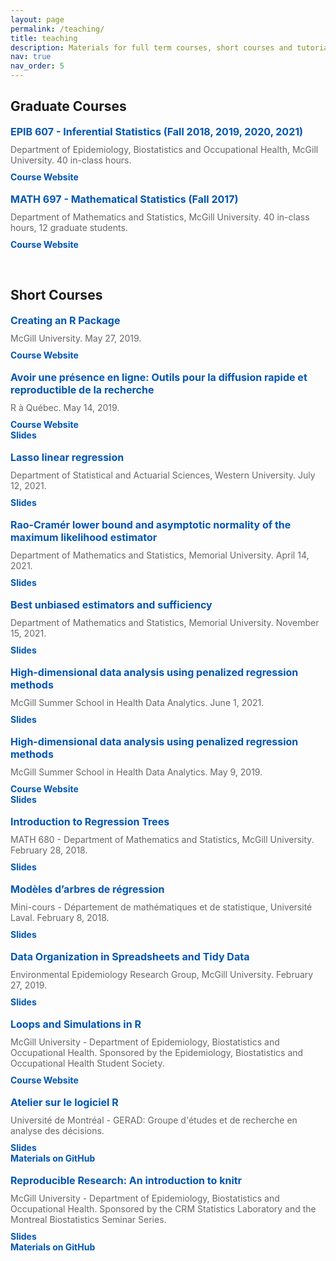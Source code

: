 ```yaml
---
layout: page
permalink: /teaching/
title: teaching
description: Materials for full term courses, short courses and tutorials that I've taught or created.
nav: true
nav_order: 5
---
```


<div class="teaching-content">
  <style>
    /* Teaching Page Styles */
    .teaching-content ul {
      list-style-type: none;
      padding: 0;
    }

    .teaching-content ul li {
      margin-bottom: 20px;
      padding: 15px;
      border: 1px solid #ddd;
      border-radius: 8px;
      background-color: #fff;
      box-shadow: 0 2px 5px rgba(0, 0, 0, 0.1);
    }

    .teaching-content ul li strong {
      font-size: 16px;
      color: #0056b3;
    }

    .teaching-content ul li p {
      margin: 10px 0;
      font-size: 14px;
      color: #666;
    }

    .teaching-content ul li a {
      color: #0056b3;
      text-decoration: none;
      font-weight: bold;
    }

    .teaching-content ul li a:hover {
      text-decoration: underline;
    }

    .teaching-content ul li a + a {
      display: inline-block;
      margin-top: 5px;
    }

    /* Responsive Adjustments */
    @media (max-width: 768px) {
      .teaching-content ul li {
        padding: 10px;
      }

      .teaching-content ul li strong {
        font-size: 14px;
      }

      .teaching-content ul li p {
        font-size: 12px;
      }

      .teaching-content ul li a {
        font-size: 13px;
      }
    }
  </style>


<h2>Graduate Courses</h2>
<ul>
  <li>
    <strong>EPIB 607 - Inferential Statistics (Fall 2018, 2019, 2020, 2021)</strong>
    <p>Department of Epidemiology, Biostatistics and Occupational Health, McGill University. 40 in-class hours.</p>
    <a href="http://sahirbhatnagar.com/EPIB607" target="_blank">Course Website</a>
  </li>
  <br>
  <li>
    <strong>MATH 697 - Mathematical Statistics (Fall 2017)</strong>
    <p>Department of Mathematics and Statistics, McGill University. 40 in-class hours, 12 graduate students.</p>
    <a href="http://sahirbhatnagar.com/MATH697" target="_blank">Course Website</a>
  </li>
</ul>

<br>


<h2>Short Courses</h2>
<ul>
  <li>
    <strong>Creating an R Package</strong>
    <p>McGill University. May 27, 2019.</p>
    <a href="https://sahirbhatnagar.com/rpkg" target="_blank">Course Website</a>
  </li>
  <br>
  <li>
    <strong>Avoir une présence en ligne: Outils pour la diffusion rapide et reproductible de la recherche</strong>
    <p>R à Québec. May 14, 2019.</p>
    <a href="https://github.com/sahirbhatnagar/raqc" target="_blank">Course Website</a><br>
    <a href="/assets/pdf/raqc-slides.pdf" target="_blank">Slides</a>
  </li>
  <br>
  <li>
    <strong>Lasso linear regression</strong>
    <p>Department of Statistical and Actuarial Sciences, Western University. July 12, 2021.</p>
    <a href="/assets/pdf/western_teaching_lasso.pdf" target="_blank">Slides</a>
  </li>
    <br>
  <li>
    <strong>Rao-Cramér lower bound and asymptotic normality of the maximum likelihood estimator</strong>
    <p>Department of Mathematics and Statistics, Memorial University. April 14, 2021.</p>
    <a href="/assets/pdf/mle_cr_bound.pdf" target="_blank">Slides</a>
  </li>
    <br>
  <li>
    <strong>Best unbiased estimators and sufficiency</strong>
    <p>Department of Mathematics and Statistics, Memorial University. November 15, 2021.</p>
    <a href="/assets/pdf/cr_bound_RB.pdf" target="_blank">Slides</a>
  </li>
    <br>
  <li>
    <strong>High-dimensional data analysis using penalized regression methods</strong>
    <p>McGill Summer School in Health Data Analytics. June 1, 2021.</p>
    <a href="/assets/pdf/mcgillHDA_2021.pdf" target="_blank">Slides</a>
  </li>
    <br>
  <li>
    <strong>High-dimensional data analysis using penalized regression methods</strong>
    <p>McGill Summer School in Health Data Analytics. May 9, 2019.</p>
    <a href="https://github.com/sahirbhatnagar/mcgillHDA" target="_blank">Course Website</a><br>
    <a href="/assets/pdf/Bhatnagar_penalized_regression_McGill_Health_data_analytics_2019_repaired.pdf" target="_blank">Slides</a>
  </li>
    <br>
  <li>
    <strong>Introduction to Regression Trees</strong>
    <p>MATH 680 - Department of Mathematics and Statistics, McGill University. February 28, 2018.</p>
    <a href="/assets/pdf/cart_animation_EN_Feb19_Final.pdf" target="_blank">Slides</a>
  </li>
    <br>
  <li>
    <strong>Modèles d’arbres de régression</strong>
    <p>Mini-cours - Département de mathématiques et de statistique, Université Laval. February 8, 2018.</p>
    <a href="/assets/pdf/cart_animation.pdf" target="_blank">Slides</a>
  </li>
    <br>
  <li>
    <strong>Data Organization in Spreadsheets and Tidy Data</strong>
    <p>Environmental Epidemiology Research Group, McGill University. February 27, 2019.</p>
    <a href="/assets/pdf/spreadsheets_tidy_data_env_epi_feb2019.pdf" target="_blank">Slides</a>
  </li>
  <br>
<li>
  <strong>Loops and Simulations in R</strong>
  <p>McGill University - Department of Epidemiology, Biostatistics and Occupational Health. Sponsored by the Epidemiology, Biostatistics and Occupational Health Student Society.</p>
  <a href="http://sahirbhatnagar.com/biosR/" target="_blank">Course Website</a>
</li>
<br>
<li>
  <strong>Atelier sur le logiciel R</strong>
  <p>Université de Montréal - GERAD: Groupe d'études et de recherche en analyse des décisions.</p>
  <a href="http://www.slideshare.net/sahirbhatnagar/atelier-rgerad" target="_blank">Slides</a><br>
  <a href="https://github.com/sahirbhatnagar/atelier-R-GERAD" target="_blank">Materials on GitHub</a>
</li>
<br>
<li>
  <strong>Reproducible Research: An introduction to knitr</strong>
  <p>McGill University - Department of Epidemiology, Biostatistics and Occupational Health. Sponsored by the CRM Statistics Laboratory and the Montreal Biostatistics Seminar Series.</p>
  <a href="http://www.slideshare.net/sahirbhatnagar/mcgill-knitr" target="_blank">Slides</a><br>
  <a href="https://github.com/sahirbhatnagar/knitr-tutorial" target="_blank">Materials on GitHub</a>
</li>
</ul>
</div>

<!--
## Workshops

***

### 2016

* **McGill University**  _Department of Epidemiology, Biostatistics and Occupational Health (Sponsored by the Epidemiology, Biostatistics and Occupational Health Student Society)_  
[Loops and Simulations in `R`](http://sahirbhatnagar.com/biosR/) 


<br>


### 2015

* **Universit&eacute; de Montr&eacute;al**  _GERAD: Groupe d'&eacute;tudes et de recherche en analyse des d&eacute;cisions_  
[Atelier sur le logiciel R](http://www.slideshare.net/sahirbhatnagar/atelier-rgerad)  
[mat&eacute;riaux disponibles sur GitHub](https://github.com/sahirbhatnagar/atelier-R-GERAD)

* **McGill University**  _Department of Epidemiology, Biostatistics and Occupational Health (Sponsored by the CRM Statistics Laboratory and the Montreal Biostatistics Seminar Series)_  
[Reproducible Research: An introduction to `knitr`](http://www.slideshare.net/sahirbhatnagar/mcgill-knitr)  
[contents available on GitHub](https://github.com/sahirbhatnagar/knitr-tutorial)

<br><br>
-->
